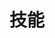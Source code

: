 ---
# 技能
title: 技能
type: skills

# 技能分组
skill_groups:
  - name: 技术技能
    items:
      - name: 前端开发
        description: HTML5, CSS3, JavaScript, TypeScript
        percent: 95
      - name: 前端框架
        description: Vue.js, React
        percent: 90
      - name: 工程化工具
        description: Webpack, Vite, Git
        percent: 85
      - name: 跨端开发
        description: React Native, Flutter
        percent: 80
      - name: 后端技术
        description: Node.js, Python
        percent: 75

  - name: 软技能
    items:
      - name: 团队领导
        percent: 90
      - name: 项目管理
        percent: 85
      - name: 问题解决
        percent: 90
      - name: 技术分享
        percent: 85
      - name: 英语能力
        description: CET-6
        percent: 80
--- 